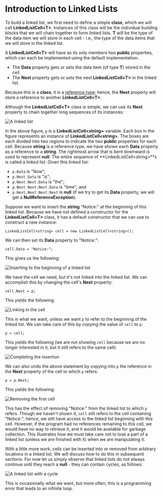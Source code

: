 # Introduction to Linked Lists

To build a linked list, we first need to define a simple **class**,
which we will call **LinkedListCell\<T\>**. Instances of this class will
be the individual building blocks that we will chain together to form
linked lists. **T** will be the type of the data item we will store in
each cell - i.e., the type of the data items that we will store in the
linked list.

A **LinkedListCell\<T\>** will have as its only members two **public**
properties, which can each be implemented using the default
implementation:

  - The **Data** property gets or sets the data item (of type **T**)
    stored in the cell.
  - The **Next** property gets or sets the next **LinkedListCell\<T\>**
    in the linked list.

Because this is a **class**, it is a [reference
type](/~rhowell/DataStructures/redirect/reference-value); hence, the
**Next** property will store a reference to another
**LinkedListCell\<T\>**.

Although the **LinkedListCell\<T\>** class is simple, we can use its
**Next** property to chain together long sequences of its instances:

![A linked list](linked-list-example.jpg)

In the above figure, `p` is a **LinkedListCell\<string\>** variable.
Each box in the figure represents an instance of
**LinkedListCell\<string\>**. The boxes are each divided into two
regions to indicate the two **public** properties for each cell. Because
**string** is a reference type, we have shown each **Data** property as
a reference to a **string**. The rightmost arrow that is bent downward
is used to represent **null**. The entire sequence of
**LinkedListCell\<string\>**s is called a *linked list*. Given this
linked list:

  - `p.Data` is "Now";
  - `p.Next.Data` is "is";
  - `p.Next.Next.Data` is "the";
  - `p.Next.Next.Next.Data` is "time"; and
  - `p.Next.Next.Next.Next` is **null** (if we try to get its **Data**
    property, we will get a **NullReferenceException**).

Suppose we want to insert the **string** "Notice:" at the beginning of
this linked list. Because we have not defined a constructor for the
**LinkedListCell\<T\>** class, it has a default constructor that we can
use to construct a new instance:

    LinkedListCell<string> cell = new LinkedListCell<string>();

We can then set its **Data** property to "Notice:":

    cell.Data = "Notice:";

This gives us the following:

![Inserting to the beginning of a linked list](linked-list-insert-1.jpg)

We have the cell we need, but it's not linked into the linked list. We
can accomplish this by changing the cell's **Next** property:

    cell.Next = p;

This yields the following:

![Linking in the cell](linked-list-insert-2.jpg)

This is what we want, unless we want `p` to refer to the beginning of
the linked list. We can take care of this by copying the value of `cell`
to `p`:

    p = cell;

This yields the following (we are not showing `cell` because we are no
longer interested in it, but it still refers to the same cell):

![Completing the insertion](linked-list-insert-3.jpg)

We can also undo the above statement by copying into `p` the reference
in the **Next** property of the cell to which `p` refers:

    p = p.Next;

This yields the following:

![Removing the first cell](linked-list-remove-first.jpg)

This has the effect of removing "Notice:" from the linked list to which
`p` refers. Though we haven't shown it, `cell` still refers to the cell
containing "Notice:"; hence, we still have access to the linked list
beginning with this cell. However, if the program had no references
remaining to this cell, we would have no way to retrieve it, and it
would be available for garbage collection. This illustrates how we must
take care not to lose a part of a linked list (unless we are finished
with it) when we are manipulating it.

With a little more work, cells can be inserted into or removed from
arbitrary locations in a linked list. We will discuss how to do this in
subsequent sections. For now let us simply observe that linked lists do
not always continue until they reach a **null** - they can contain
cycles, as follows:

![A linked list with a cycle](linked-list-cycle.jpg)

This is occasionally what we want, but more often, this is a programming
error that leads to an infinite loop.
